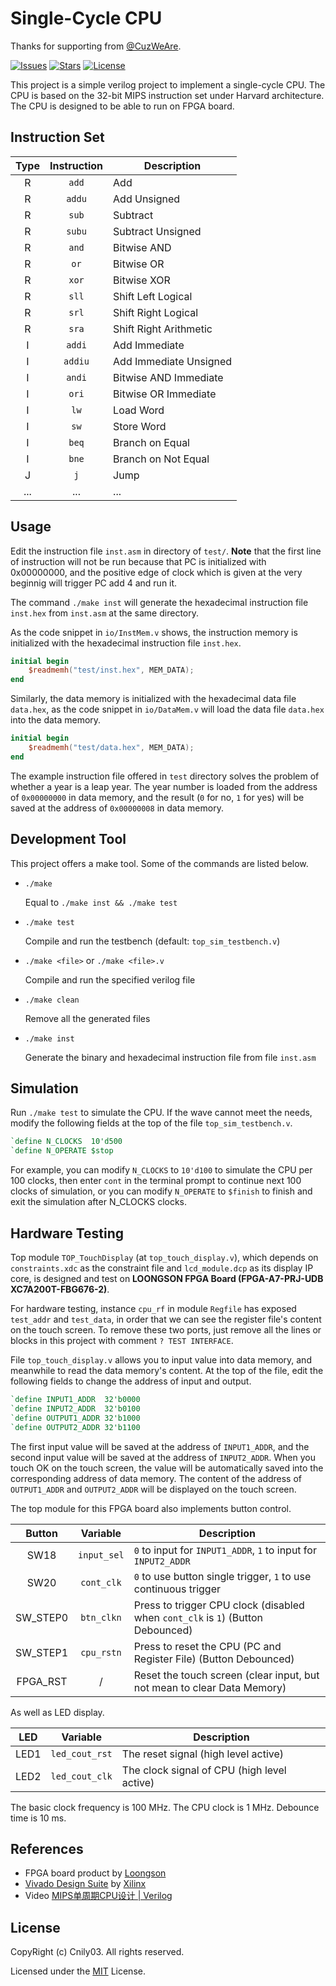 # Single-Cycle CPU

Thanks for supporting from [@CuzWeAre](https://github.com/CuzWeAre).

[![Issues](https://img.shields.io/github/issues-raw/Cnily03/single-cycle-cpu)](https://github.com/Cnily03/single-cycle-cpu/issues)
[![Stars](https://img.shields.io/github/stars/Cnily03/single-cycle-cpu)](https://github.com/Cnily03/single-cycle-cpu/stargazers)
[![License](https://img.shields.io/github/license/Cnily03/single-cycle-cpu)](https://github.com/Cnily03/single-cycle-cpu?tab=MIT-1-ov-file)

This project is a simple verilog project to implement a single-cycle CPU. The CPU is based on the 32-bit MIPS instruction set under Harvard architecture. The CPU is designed to be able to run on FPGA board.

## Instruction Set

| Type | Instruction | <center>Description</center> |
| :--: | :---------: | :---------- |
| R    | `add`       | Add |
| R    | `addu`      | Add Unsigned |
| R    | `sub`       | Subtract |
| R    | `subu`      | Subtract Unsigned |
| R    | `and`       | Bitwise AND |
| R    | `or`        | Bitwise OR |
| R    | `xor`       | Bitwise XOR |
| R    | `sll`       | Shift Left Logical |
| R    | `srl`       | Shift Right Logical |
| R    | `sra`       | Shift Right Arithmetic |
| I    | `addi`      | Add Immediate |
| I    | `addiu`     | Add Immediate Unsigned |
| I    | `andi`      | Bitwise AND Immediate |
| I    | `ori`       | Bitwise OR Immediate |
| I    | `lw`        | Load Word |
| I    | `sw`        | Store Word |
| I    | `beq`       | Branch on Equal |
| I    | `bne`       | Branch on Not Equal |
| J    | `j`         | Jump |
| ...  | ...         | ... |

## Usage

Edit the instruction file `inst.asm` in directory of `test/`. **Note** that the first line of instruction will not be run because that PC is initialized with 0x00000000, and the positive edge of clock which is given at the very beginnig will trigger PC add 4 and run it.

The command `./make inst` will generate the hexadecimal instruction file `inst.hex` from `inst.asm` at the same directory.

As the code snippet in `io/InstMem.v` shows, the instruction memory is initialized with the hexadecimal instruction file `inst.hex`.

```verilog
initial begin
    $readmemh("test/inst.hex", MEM_DATA);
end
```

Similarly, the data memory is initialized with the hexadecimal data file `data.hex`, as the code snippet in `io/DataMem.v` will load the data file `data.hex` into the data memory.

```verilog
initial begin
    $readmemh("test/data.hex", MEM_DATA);
end
```

The example instruction file offered in `test` directory solves the problem of whether a year is a leap year. The year number is loaded from the address of `0x00000000` in data memory, and the result (`0` for no, `1` for yes) will be saved at the address of `0x00000008` in data memory.

## Development Tool

This project offers a make tool. Some of the commands are listed below.

- `./make`

  Equal to `./make inst && ./make test`

- `./make test`

  Compile and run the testbench (default: `top_sim_testbench.v`)

- `./make <file>` or `./make <file>.v`

  Compile and run the specified verilog file

- `./make clean`

  Remove all the generated files

- `./make inst`

  Generate the binary and hexadecimal instruction file from file `inst.asm`

## Simulation

Run `./make test` to simulate the CPU. If the wave cannot meet the needs, modify the following fields at the top of the file `top_sim_testbench.v`.

```verilog
`define N_CLOCKS  10'd500
`define N_OPERATE $stop
```

For example, you can modify `N_CLOCKS` to `10'd100` to simulate the CPU per 100 clocks, then enter `cont` in the terminal prompt to continue next 100 clocks of simulation, or you can modify `N_OPERATE` to `$finish` to finish and exit the simulation after N_CLOCKS clocks.

## Hardware Testing

Top module `TOP_TouchDisplay` (at `top_touch_display.v`), which depends on `constraints.xdc` as the constraint file and `lcd_module.dcp` as its display IP core, is designed and test on **LOONGSON FPGA Board (FPGA-A7-PRJ-UDB XC7A200T-FBG676-2)**.

For hardware testing, instance `cpu_rf` in module `Regfile` has exposed `test_addr` and `test_data`, in order that we can see the register file's content on the touch screen. To remove these two ports, just remove all the lines or blocks in this project with comment `? TEST INTERFACE`.

File `top_touch_display.v` allows you to input value into data memory, and meanwhile to read the data memory's content. At the top of the file, edit the following fields to change the address of input and output.

```verilog
`define INPUT1_ADDR  32'b0000
`define INPUT2_ADDR  32'b0100
`define OUTPUT1_ADDR 32'b1000
`define OUTPUT2_ADDR 32'b1100
```

The first input value will be saved at the address of `INPUT1_ADDR`, and the second input value will be saved at the address of `INPUT2_ADDR`. When you touch OK on the touch screen, the value will be automatically saved into the corresponding address of data memory. The content of the address of `OUTPUT1_ADDR` and `OUTPUT2_ADDR` will be displayed on the touch screen.

The top module for this FPGA board also implements button control.

| Button    | Variable    | <center>Description</center> |
| :-------: | :---------: | :---------- |
|  SW18     | `input_sel` | `0` to input for `INPUT1_ADDR`, `1` to input for `INPUT2_ADDR` |
|  SW20     | `cont_clk`  | `0` to use button single trigger, `1` to use continuous trigger |
|  SW_STEP0 | `btn_clkn`  | Press to trigger CPU clock (disabled when `cont_clk` is `1`) (Button Debounced) |
|  SW_STEP1 | `cpu_rstn`  | Press to reset the CPU (PC and Register File) (Button Debounced) |
|  FPGA_RST | /           | Reset the touch screen (clear input, but not mean to clear Data Memory) |

As well as LED display.

| LED       | Variable       | <center>Description</center> |
| :-------: | :------------: | :---------- |
| LED1      | `led_cout_rst` | The reset signal (high level active) |
| LED2      | `led_cout_clk` | The clock signal of CPU (high level active) |

The basic clock frequency is 100 MHz. The CPU clock is 1 MHz. Debounce time is 10 ms.

## References

- FPGA board product by [Loongson](http://www.loongson.cn)
- [Vivado Design Suite](https://www.xilinx.com/products/design-tools/vivado.html) by [Xilinx](https://www.xilinx.com)
- Video [MIPS单周期CPU设计 | Verilog](https://bilibili.com/video/BV1rD4y1D7h9)

## License

CopyRight (c) Cnily03. All rights reserved.

Licensed under the [MIT](https://github.com/Cnily03/single-cycle-cpu?tab=MIT-1-ov-file) License.
